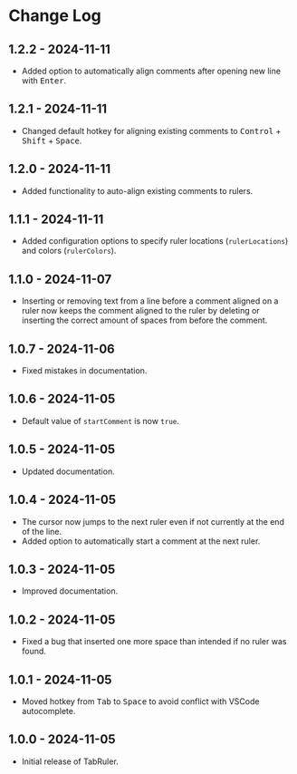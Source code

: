 # Change Log

## 1.2.2 - 2024-11-11
- Added option to automatically align comments after opening new line with <kbd>Enter</kbd>.

## 1.2.1 - 2024-11-11
- Changed default hotkey for aligning existing comments to <kbd>Control</kbd> + <kbd>Shift</kbd> + <kbd>Space</kbd>.

## 1.2.0 - 2024-11-11
- Added functionality to auto-align existing comments to rulers.

## 1.1.1 - 2024-11-11
- Added configuration options to specify ruler locations (`rulerLocations`) and colors (`rulerColors`).

## 1.1.0 - 2024-11-07
- Inserting or removing text from a line before a comment aligned on a ruler now keeps the comment aligned to the ruler by deleting or inserting the correct amount of spaces from before the comment.

## 1.0.7 - 2024-11-06
- Fixed mistakes in documentation.

## 1.0.6 - 2024-11-05
- Default value of `startComment` is now `true`.

## 1.0.5 - 2024-11-05
- Updated documentation.

## 1.0.4 - 2024-11-05
- The cursor now jumps to the next ruler even if not currently at the end of the line.
- Added option to automatically start a comment at the next ruler.

## 1.0.3 - 2024-11-05
- Improved documentation.

## 1.0.2 - 2024-11-05
- Fixed a bug that inserted one more space than intended if no ruler was found.

## 1.0.1 - 2024-11-05
- Moved hotkey from <kbd>Tab</kbd> to <kbd>Space</kbd> to avoid conflict with VSCode autocomplete.

## 1.0.0 - 2024-11-05
- Initial release of TabRuler.